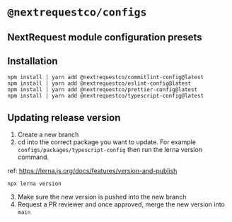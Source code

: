 # `@nextrequestco/configs`

## NextRequest module configuration presets

## Installation

```
npm install | yarn add @nextrequestco/commitlint-config@latest
npm install | yarn add @nextrequestco/eslint-config@latest
npm install | yarn add @nextrequestco/prettier-config@latest
npm install | yarn add @nextrequestco/typescript-config@latest
```

## Updating release version

1. Create a new branch
2. cd into the correct package you want to update. For example `configs/packages/typescript-config` then run the lerna version command.

ref: https://lerna.js.org/docs/features/version-and-publish

```
npx lerna version
```

3. Make sure the new version is pushed into the new branch
4. Request a PR reviewer and once approved, merge the new version into `main`
